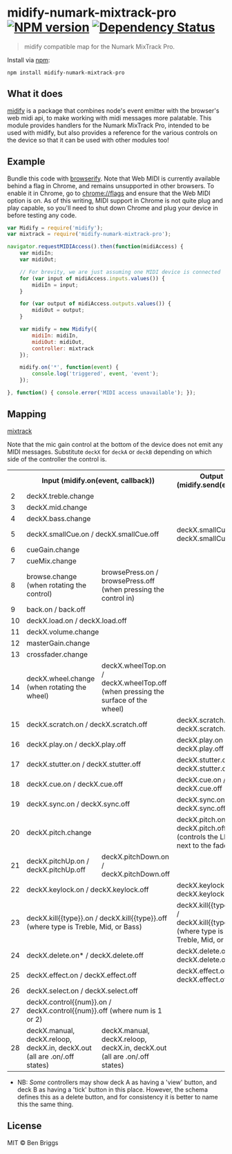 # midify-numark-mixtrack-pro [![NPM version](https://badge.fury.io/js/midify-numark-mixtrack-pro.svg)](http://badge.fury.io/js/midify-numark-mixtrack-pro) [![Dependency Status](https://gemnasium.com/ben-eb/midify-numark-mixtrack-pro.svg)](https://gemnasium.com/ben-eb/midify-numark-mixtrack-pro)

> midify compatible map for the Numark MixTrack Pro.

Install via [npm](https://npmjs.org/package/midify-numark-mixtrack-pro):

```
npm install midify-numark-mixtrack-pro
```

## What it does

[midify](https://github.com/ben-eb/midify) is a package that combines node's event emitter with the browser's web midi api, to make working with midi messages more palatable. This module provides handlers for the Numark MixTrack Pro, intended to be used with midify, but also provides a reference for the various controls on the device so that it can be used with other modules too!

## Example

Bundle this code with [browserify](https://github.com/substack/node-browserify). Note that Web MIDI is currently available behind a flag in Chrome, and remains unsupported in other browsers. To enable it in Chrome, go to [chrome://flags](chrome://flags) and ensure that the Web MIDI option is on. As of this writing, MIDI support in Chrome is not quite plug and play capable, so you'll need to shut down Chrome and plug your device in before testing any code.

```js
var Midify = require('midify');
var mixtrack = require('midify-numark-mixtrack-pro');

navigator.requestMIDIAccess().then(function(midiAccess) {
    var midiIn;
    var midiOut;

    // For brevity, we are just assuming one MIDI device is connected
    for (var input of midiAccess.inputs.values()) {
        midiIn = input;
    }

    for (var output of midiAccess.outputs.values()) {
        midiOut = output;
    }

    var midify = new Midify({
        midiIn: midiIn,
        midiOut: midiOut,
        controller: mixtrack
    });

    midify.on('*', function(event) {
        console.log('triggered', event, 'event');
    });

}, function() { console.error('MIDI access unavailable'); });
```

## Mapping

[mixtrack](mixtrack.png)

Note that the mic gain control at the bottom of the device does not emit any MIDI messages. Substitute `deckX` for `deckA` or `deckB` depending on which side of the controller the control is.

<table>
    <tr>
        <th></th>
        <th colspan="2">Input (midify.on(event, callback))</th>
        <th colspan="2">Output (midify.send(event))</th>
    </tr>
    <tr>
        <td>2</td>
        <td colspan="2">deckX.treble.change</td>
        <td colspan="2"></td>
    </tr>
    <tr>
        <td>3</td>
        <td colspan="2">deckX.mid.change</td>
        <td colspan="2"></td>
    </tr>
    <tr>
        <td>4</td>
        <td colspan="2">deckX.bass.change</td>
        <td colspan="2"></td>
    </tr>
    <tr>
        <td>5</td>
        <td colspan="2">deckX.smallCue.on / deckX.smallCue.off</td>
        <td colspan="2">deckX.smallCue.on / deckX.smallCue.off</td>
    </tr>
    <tr>
        <td>6</td>
        <td colspan="2">cueGain.change</td>
        <td colspan="2"></td>
    </tr>
    <tr>
        <td>7</td>
        <td colspan="2">cueMix.change</td>
        <td colspan="2"></td>
    </tr>
    <tr>
        <td>8</td>
        <td>browse.change (when rotating the control)</td>
        <td>browsePress.on / browsePress.off (when pressing the control in)</td>
        <td colspan="2"></td>
    </tr>
    <tr>
        <td>9</td>
        <td colspan="2">back.on / back.off</td>
        <td colspan="2"></td>
    </tr>
    <tr>
        <td>10</td>
        <td colspan="2">deckX.load.on / deckX.load.off</td>
        <td colspan="2"></td>
    </tr>
    <tr>
        <td>11</td>
        <td colspan="2">deckX.volume.change</td>
        <td colspan="2"></td>
    </tr>
    <tr>
        <td>12</td>
        <td colspan="2">masterGain.change</td>
        <td colspan="2"></td>
    </tr>
    <tr>
        <td>13</td>
        <td colspan="2">crossfader.change</td>
        <td colspan="2"></td>
    </tr>
    <tr>
        <td>14</td>
        <td>deckX.wheel.change (when rotating the wheel)</td>
        <td>deckX.wheelTop.on / deckX.wheelTop.off (when pressing the surface of the wheel)</td>
        <td colspan="2"></td>
    </tr>
    <tr>
        <td>15</td>
        <td colspan="2">deckX.scratch.on / deckX.scratch.off</td>
        <td colspan="2">deckX.scratch.on / deckX.scratch.off</td>
    </tr>
    <tr>
        <td>16</td>
        <td colspan="2">deckX.play.on / deckX.play.off</td>
        <td colspan="2">deckX.play.on / deckX.play.off</td>
    </tr>
    <tr>
        <td>17</td>
        <td colspan="2">deckX.stutter.on / deckX.stutter.off</td>
        <td colspan="2">deckX.stutter.on / deckX.stutter.off</td>
    </tr>
    <tr>
        <td>18</td>
        <td colspan="2">deckX.cue.on / deckX.cue.off</td>
        <td colspan="2">deckX.cue.on / deckX.cue.off</td>
    </tr>
    <tr>
        <td>19</td>
        <td colspan="2">deckX.sync.on / deckX.sync.off</td>
        <td colspan="2">deckX.sync.on / deckX.sync.off</td>
    </tr>
    <tr>
        <td>20</td>
        <td colspan="2">deckX.pitch.change</td>
        <td colspan="2">deckX.pitch.on / deckX.pitch.off (controls the LED next to the fader)</td>
    </tr>
    <tr>
        <td>21</td>
        <td>deckX.pitchUp.on / deckX.pitchUp.off</td>
        <td>deckX.pitchDown.on / deckX.pitchDown.off</td>
        <td colspan="2"></td>
    </tr>
    <tr>
        <td>22</td>
        <td colspan="2">deckX.keylock.on / deckX.keylock.off</td>
        <td colspan="2">deckX.keylock.on / deckX.keylock.off</td>
    </tr>
    <tr>
        <td>23</td>
        <td colspan="2">deckX.kill{{type}}.on / deckX.kill{{type}}.off (where type is Treble, Mid, or Bass)</td>
        <td colspan="2">deckX.kill{{type}}.on / deckX.kill{{type}}.off (where type is Treble, Mid, or Bass)</td>
    </tr>
    <tr>
        <td>24</td>
        <td colspan="2">deckX.delete.on* / deckX.delete.off</td>
        <td colspan="2">deckX.delete.on* / deckX.delete.off</td>
    </tr>
    <tr>
        <td>25</td>
        <td colspan="2">deckX.effect.on / deckX.effect.off</td>
        <td colspan="2">deckX.effect.on / deckX.effect.off</td>
    </tr>
    <tr>
        <td>26</td>
        <td colspan="2">deckX.select.on / deckX.select.off</td>
        <td colspan="2"></td>
    </tr>
    <tr>
        <td>27</td>
        <td colspan="2">deckX.control{{num}}.on / deckX.control{{num}}.off (where num is 1 or 2)</td>
        <td colspan="2"></td>
    </tr>
    <tr>
        <td>28</td>
        <td>deckX.manual, deckX.reloop, deckX.in, deckX.out (all are .on/.off states)</td>
        <td>deckX.manual, deckX.reloop, deckX.in, deckX.out (all are .on/.off states)</td>
    </tr>
</table>

* NB: *Some* controllers may show deck A as having a 'view' button, and deck B as having a 'tick' button in this place. However, the schema defines this as a delete button, and for consistency it is better to name this the same thing.

## License

MIT © Ben Briggs

